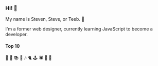 ### Hi! 👋

My name is Steven, Steve, or Teeb. 🪿

I'm a former web designer, currently learning JavaScript to become a developer. 

#### Top 10

🐠 🥾 📚 🐙 🎶 🐈 🕹️ 🕷️ 🌈 🌳   


<!--
**stevengranter/stevengranter** is a ✨ _special_ ✨ repository because its `README.md` (this file) appears on your GitHub profile.

Here are some ideas to get you started:

- 🔭 I’m currently working on ...
- 🌱 I’m currently learning ...
- 👯 I’m looking to collaborate on ...
- 🤔 I’m looking for help with ...
- 💬 Ask me about ...
- 📫 How to reach me: ...
- 😄 Pronouns: ...
- ⚡ Fun fact: ...
-->
